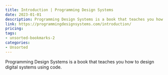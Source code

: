 ```yaml
---
title: Introduction | Programming Design Systems
date: 2023-01-01
description: Programming Design Systems is a book that teaches you how to design digital systems using code.
link: https://programmingdesignsystems.com/introduction/
pricing: 
tags: 
- unsorted-bookmarks-2 
categories: 
- Unsorted 
---
```


Programming Design Systems is a book that teaches you how to design digital systems using code.